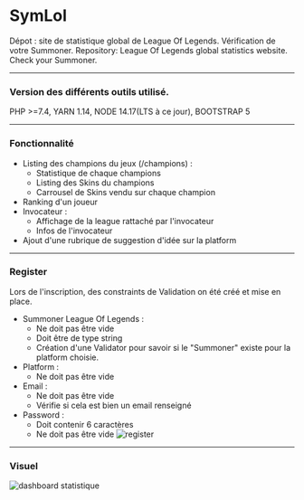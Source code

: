 # SymLol
Dépot : site de statistique global de League Of Legends. Vérification de votre Summoner.
Repository: League Of Legends global statistics website. Check your Summoner.

------
### Version des différents outils utilisé.

PHP >=7.4,
YARN 1.14,
NODE 14.17(LTS à ce jour), 
BOOTSTRAP 5

------
### Fonctionnalité

* Listing des champions du jeux (/champions) : 
  * Statistique de chaque champions 
  * Listing des Skins du champions
  * Carrousel de Skins vendu sur chaque champion
* Ranking d'un joueur
* Invocateur : 
  * Affichage de la league rattaché par l'invocateur
  * Infos de l'invocateur
* Ajout d'une rubrique de suggestion d'idée sur la platform

------
### Register

Lors de l'inscription, des constraints de Validation on été créé et mise en place.

* Summoner League Of Legends :
    * Ne doit pas être vide
    * Doit être de type string
    * Création d'une Validator pour savoir si le "Summoner" existe pour la platform choisie.
* Platform :
    * Ne doit pas être vide
* Email :
    * Ne doit pas être vide
    * Vérifie si cela est bien un email renseigné
* Password :
    * Doit contenir 6 caractères
    * Ne doit pas être vide
![register](https://user-images.githubusercontent.com/51760726/140040440-e74ea107-db4f-4157-8594-1adaf0b5b454.png)

------

### Visuel
![dashboard statistique](https://user-images.githubusercontent.com/51760726/127852433-3fb22009-8047-4984-b23f-363f49350b63.PNG)